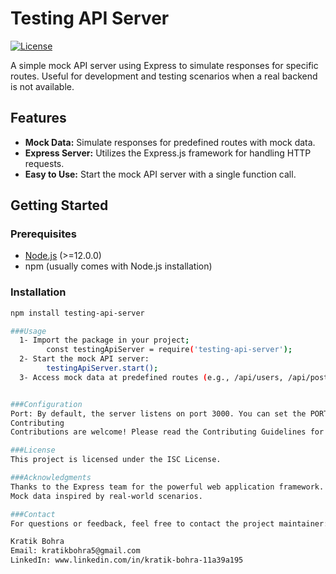 # Testing API Server

[![License](https://img.shields.io/badge/license-ISC-blue.svg)](https://opensource.org/licenses/ISC)

A simple mock API server using Express to simulate responses for specific routes. Useful for development and testing scenarios when a real backend is not available.

## Features

- **Mock Data:** Simulate responses for predefined routes with mock data.
- **Express Server:** Utilizes the Express.js framework for handling HTTP requests.
- **Easy to Use:** Start the mock API server with a single function call.

## Getting Started

### Prerequisites

- [Node.js](https://nodejs.org/) (>=12.0.0)
- npm (usually comes with Node.js installation)

### Installation

```bash
npm install testing-api-server

###Usage
  1- Import the package in your project;
        const testingApiServer = require('testing-api-server');
  2- Start the mock API server:
        testingApiServer.start();
  3- Access mock data at predefined routes (e.g., /api/users, /api/posts).


###Configuration
Port: By default, the server listens on port 3000. You can set the PORT environment variable to change the port.
Contributing
Contributions are welcome! Please read the Contributing Guidelines for details on how to contribute to this project.

###License
This project is licensed under the ISC License.

###Acknowledgments
Thanks to the Express team for the powerful web application framework.
Mock data inspired by real-world scenarios.

###Contact
For questions or feedback, feel free to contact the project maintainer:

Kratik Bohra
Email: kratikbohra5@gmail.com
LinkedIn: www.linkedin.com/in/kratik-bohra-11a39a195
